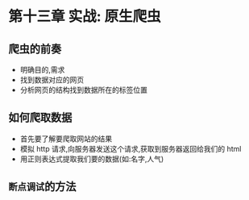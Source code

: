# 第十三章 实战: 原生爬虫

## 爬虫的前奏

- 明确目的,需求
- 找到数据对应的网页
- 分析网页的结构找到数据所在的标签位置

## 如何爬取数据

- 首先要了解要爬取网站的结果
- 模拟 http 请求,向服务器发送这个请求,获取到服务器返回给我们的 html
- 用正则表达式提取我们要的数据(如:名字,人气)

## `断点调试`的方法
